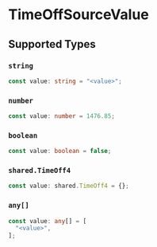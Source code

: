 # TimeOffSourceValue


## Supported Types

### `string`

```typescript
const value: string = "<value>";
```

### `number`

```typescript
const value: number = 1476.85;
```

### `boolean`

```typescript
const value: boolean = false;
```

### `shared.TimeOff4`

```typescript
const value: shared.TimeOff4 = {};
```

### `any[]`

```typescript
const value: any[] = [
  "<value>",
];
```


